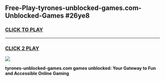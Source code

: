 
## Free-Play-tyrones-unblocked-games.com-Unblocked-Games #26ye8
<h3>
<a href="https://news.freeplayer.one?title=tyrones-unblocked-games.com&ref=8M">CLICK TO PLAY</a></h3>
<hr>

<h3>
<a href="https://news.freeplayer.one?title=tyrones-unblocked-games.com&ref=8M">CLICK 2 PLAY</a>
  
</h3>

<a href="https://news.freeplayer.one?title=tyrones-unblocked-games.com&ref=8M"><img src="https://clearcache.store/games.png"></a>


**tyrones-unblocked-games.com games unblocked: Your Gateway to Fun and Accessible Online Gaming**
